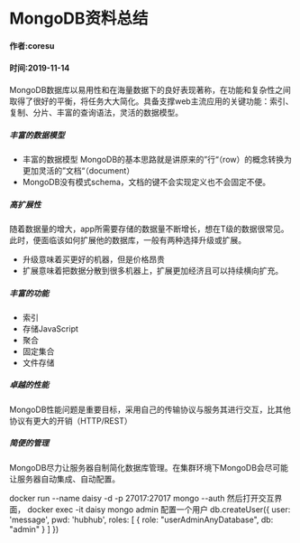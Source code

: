 # MongoDB资料总结   
#### 作者:coresu   
#### 时间:2019-11-14   



MongoDB数据库以易用性和在海量数据下的良好表现著称，在功能和复杂性之间取得了很好的平衡，将任务大大简化。具备支撑web主流应用的关键功能：索引、复制、分片、丰富的查询语法，灵活的数据模型。  
##### 丰富的数据模型
* 丰富的数据模型 MongoDB的基本思路就是讲原来的”行“（row）的概念转换为更加灵活的”文档“（document）
* MongoDB没有模式schema，文档的键不会实现定义也不会固定不便。

##### 高扩展性   
随着数据量的增大，app所需要存储的数据量不断增长，想在T级的数据很常见。此时，便面临该如何扩展他的数据库，一般有两种选择升级或扩展。

* 升级意味着买更好的机器，但是价格昂贵
* 扩展意味着把数据分散到很多机器上，扩展更加经济且可以持续横向扩充。   

##### 丰富的功能   

* 索引
* 存储JavaScript
* 聚合
* 固定集合
* 文件存储

##### 卓越的性能   
MongoDB性能问题是重要目标，采用自己的传输协议与服务其进行交互，比其他协议有更大的开销（HTTP/REST）   


##### 简便的管理  
MongoDB尽力让服务器自制简化数据库管理。在集群环境下MongoDB会尽可能让服务器自动集成、自动配置。   








docker run --name daisy -d -p 27017:27017  mongo --auth
然后打开交互界面，
docker exec -it daisy mongo admin
配置一个用户
db.createUser({ user: 'message', pwd: 'hubhub', roles: [ { role: "userAdminAnyDatabase", db: "admin" } ] })















